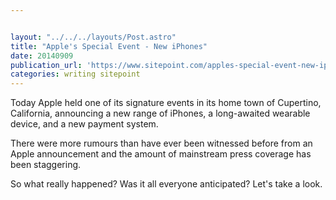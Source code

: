 ```yaml
---


layout: "../../../layouts/Post.astro"
title: "Apple's Special Event - New iPhones"
date: 20140909
publication_url: 'https://www.sitepoint.com/apples-special-event-new-iphones/'
categories: writing sitepoint
---
```


Today Apple held one of its signature events in its home town of Cupertino, California, announcing a new range of iPhones, a long-awaited wearable device, and a new payment system.

There were more rumours than have ever been witnessed before from an Apple announcement and the amount of mainstream press coverage has been staggering.

So what really happened? Was it all everyone anticipated? Let's take a look.
